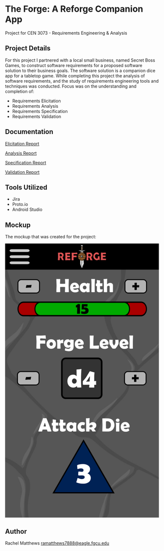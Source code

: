 <!--
  AUTH: Rachel Matthews
  DATE: Spring 2021
  PROJ: Requirements Engineering Project
  FILE: README.md
  
  A description of the Requirments Engineering & Analysis project.
-->
# The Forge: A Reforge Companion App
Project for CEN 3073 - Requirements Engineering & Analysis
## Project Details
For this project I partnered with a local small business, named Secret Boss Games, to construct software requirements for a proposed software solution to their business goals. The software solution is a companion dice app for a tabletop game. While completing this project the analysis of software requirements, and the study of requirements engineering tools and techniques was conducted. 
Focus was on the understanding and completion of:
- Requirements Elicitation
- Requirements Analysis
- Requirements Specification
- Requirements Validation

## Documentation
[Elicitation Report](https://github.com/RachelAiko/Requirements-Engineering-Project/blob/main/Elicitation%20Report.pdf)

[Analysis Report](https://github.com/RachelAiko/Requirements-Engineering-Project/blob/main/Analysis%20Report.pdf)

[Specification Report](https://github.com/RachelAiko/Requirements-Engineering-Project/blob/main/Specification%20Report.pdf)

[Validation Report](https://github.com/RachelAiko/Requirements-Engineering-Project/blob/main/Validation%20Report.pdf)

## Tools Utilized
- Jira
- Proto.io
- Android Studio

## Mockup
The mockup that was created for the project:

![Mockup](https://github.com/RachelAiko/Requirements-Engineering-Project/blob/main/reforge_app_design_mockup.png) 


## Author

Rachel Matthews <ramatthews7888@eagle.fgcu.edu>


